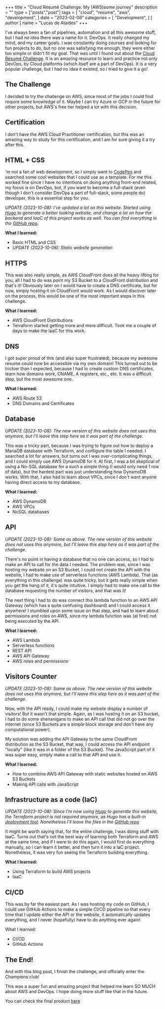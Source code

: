 +++
title = "Cloud Résumé Challenge: My (AWS)some journey"
description = ""
type = ["posts","post"]
tags = [
    "cloud",
    "resume",
    "aws",
    "development",
]
date = "2023-02-06"
categories = [
    "Development",
]
[ author ]
  name = "Lucas de Ataides"
+++

I've always been a fan of pipelines, automation and all this awesome
stuff, but I had no idea there was a name for it. DevOps. It really
changed my mind, and my career goals. I was constantly doing courses
and looking for fun projects to do, but no one was satisfying me
enough, they were either too simple or didn't fit my goal. That was
until I found out about the [Cloud Résumé Challenge](https://cloudresumechallenge.dev/docs/the-challenge/).
It is an amazing resource to learn and practice not only DevOps, by
Cloud platforms (which itself are a part of DevOps). It is a very
popular challenge, but I had no idea it existed, so I tried to give it
a go!

## The Challenge

I decided to try the challenge on AWS, since most of the jobs I could
find require some knowledge of it. Maybe I can try Azure or GCP in the
future for other projects, but AWS's free tier helped a lot with this
decision.

## Certification

I don't have the AWS Cloud Practitioner certification, but this was an
amazing way to study for this certification, and I am for sure giving
it a try after this.

## HTML + CSS

'm not a fan of web development, so I simply went to [CodePen](https://codepen.io/)
and searched some cool websites that I could use as a template. For me
this worked fine since I have no intentions on doing anything front-end
related, my focus is on DevOps, but, if you want to become a full-stack
(even though I don't consider DevOps a part of full-stack, some people
do) developer, this is a essential step for you.

*UPDATE (2023-10-08): I've updated a lot on this website. Started
using [Hugo](https://gohugo.io/) to generate a better looking website,
and change a lot on how the backend and IaaC of this project works as
well. You can find everything in the [GitHub repo](https://github.com/ldatb/website).*

**What I learned:**

- Basic HTML and CSS
- *UPDATE (2023-10-08): Static website generation*

## HTTPS

This was also really simple, as AWS CloudFront does all the heavy lifting
for you, all I had to do was point my S3 Bucket to a CloudFront
distribution and that's it! Obviously later on I would have to create a
DNS certificate, but for now, simply hosting it on CloudFront would
work. As I would discover later on the process, this would be one of
the most important steps in this challenge.

**What I learned:**

- AWS CloudFront Distributions
- Terraform started getting more and more difficult. Took me a couple
of days to make the IaaC for this work.

## DNS

I got super proud of this (and also super frustrated), because my
awesome resume could now be accessible via my own domain! This turned
out to be trickier than I expected, because I had to create custom DNS
certificates, learn how domains work, CNAME, A registers, etc., etc.
It was a difficult step, but the most awesome one.

**What I learned:**

- AWS Route 53
- DNS Domains and Certificates

## Database

*UPDATE (2023-10-08): The new version of this website does not uses
this anymore, but I'll leave this step here as it was part of the
challenge.*

This was a tricky part, because I was trying to figure out how to
deploy a MariaDB database with Terraform, and configure the table I
needed. I searched a lot for answers, but turns out I was
over-complicating things, and I could simply use AWS DynamoDB for it.
At first, I was a bit skeptical of using a No-SQL database for a such
a simple thing (I would only need 1 row of data), but the hardest part
was just understanding how DynamoDB works. With that, I also had to
learn about VPCs, since I don't want anyone having direct access to my
database.

**What I learned:**

- AWS DynamoDB
- AWS VPCs
- NoSQL databases

## API

*UPDATE (2023-10-08): Same as above. The new version of this website
does not uses this anymore, but I'll leave this step here as it was
part of the challenge.*

There's no point in having a database that no one can access, so I had
to make an API to call for the data I needed. The problem was, since I
was hosting my website on an S3 Bucket, I could not create the API with
the website, I had to make use of serverless functions (AWS Lambda).
That (as everything in this challenge) was quite tricky, but it gets
really simple when you get the hang of it, it's quite intuitive.
I simply had to make one call to the database requesting the number of
visitors, and that was it!

The next thing I had to do was connect this lambda function to an AWS
API Gateway (which has a quite confusing dashboard) and I could access
it anywhere! I stumbled upon some issue on that step, and had to learn
about permissions and roles on AWS, since my lambda function was
(at first) not being executed by the API.

**What I learned:**

- AWS Lambda
- Serverless functions
- REST API
- AWS API Gateway
- AWS roles and permissions

## Visitors Counter

*UPDATE (2023-10-08): Same as above. The new version of this website
does not uses this anymore, but I'll leave this step here as it was
part of the challenge.*

Now, with the API ready, I could make my website display a number of
visitors! But it wasn't that simple. Again, as I was hosting it on an
S3 bucket, I had to do some shenanigans to make an API call that did
not go over the internet (since S3 Buckets are a simple block storage
and don't have any computational power).

My solution was adding the API Gateway to the same CloudFront
distribution as the S3 Bucket, that way, I could access the API
endpoint "locally" (like it was in a folder of the S3 Bucket). The
JavaScript part of it was super easy, simply make a call to that API
and use it.

**What I learned:**

- How to combine AWS API Gateway with static websites hosted on AWS S3
Buckets
- Making API calls with JavaScript

## Infrastructure as a code (IaC)
*UPDATE (2023-10-08): Since I'm now using [Hugo](https://gohugo.io/)
to generate this website, the Terraform project is not required anymore,
as Hugo has a built-in [deployment tool](https://gohugo.io/hosting-and-deployment/hugo-deploy/).
Nonetheless I'll leave the files in the [GitHub repo](https://github.com/ldatb/website)*

It might be worth saying that, for the entire challenge, I was doing
stuff with IaaC. Turns out that's not the best way of learning both
Terraform and AWS at the same time, and if I were to do this again, I
would first do everything manually, so I can learn it better, and then
turn it into a IaC project. Nonetheless, it was very fun seeing the
Terraform building everything.

**What I learned:**

- Using Terraform to build AWS projects
- IaaC

## CI/CD

This was by far the easiest part. As I was hosting my code on GitHub,
I could use GitHub Actions to make a simple CI/CD pipeline so that
every time that I update either the API or the website, it
automatically updates everything, and I never (hopefully) have to do
anything ever again!

What I learned:

- CI/CD
- GitHub Actions

## The End!

And with this blog post, I finish the challenge, and officially enter
the Champions club!

This was a super fun and amazing project that helped me learn SO MUCH
about AWS and DevOps. I hope doing more stuff like that in the future.

You can check the final product [here](https://ldatb.com/)
